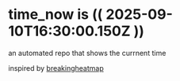 # time_now is (( 2025-09-10T16:30:00.150Z ))

an automated repo that shows the currnent time

inspired by [breakingheatmap](https://github.com/breakingheatmap/breakingheatmap)
